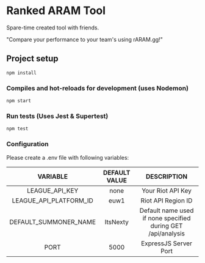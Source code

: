 # Ranked ARAM Tool
Spare-time created tool with friends.

"Compare your performance to your team's using rARAM.gg!"


## Project setup
```
npm install
```

### Compiles and hot-reloads for development (uses Nodemon)
```
npm start
```

### Run tests (Uses Jest & Supertest)
```
npm test
```

### Configuration
Please create a .env file with following variables:

| VARIABLE | DEFAULT VALUE | DESCRIPTION
|:----------:|:----------:|:----------:
| LEAGUE_API_KEY | none | Your Riot API Key
| LEAGUE_API_PLATFORM_ID | euw1 | Riot API Region ID
| DEFAULT_SUMMONER_NAME | ItsNexty | Default name used if none specified during GET /api/analysis
| PORT | 5000 | ExpressJS Server Port

